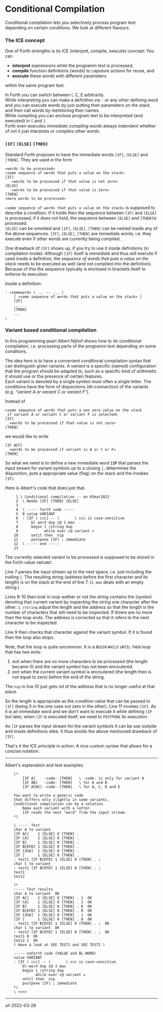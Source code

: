 # Conditional Compilation

Conditional compilation lets you selectively process program text depending on certain conditions. We look at different flavours.

### The ICE concept

One of Forth strengths is its ICE (interpret, compile, execute) concept: You can

- **interpret** expressions while the programm text is processed,
- **compile** function definitions (words) to caputure actions for reuse, and
- **execute** these words with different parameters

within the same program text.

In Forth you can switch between I, C, E arbitrarily.  
While interpreting you can make 
a definition via `:` or any other defining word and you can execute words by just putting their parameters on the stack and then call words by mentioning their names.  
While compiling you can enclose program text to be interpreted (and executed) in `[` and `]`.  
Forth even executes *immediate compiling words* always indendent whether of not it just interprets or compiles other words.

### `[IF]` `[ELSE]` `[THEN]`

Standard Forth proposes to have the immediate words `[IF]`, `[ELSE]` and `[THEN]`. They are used in the form


```forth
«words to be processed»
«some sequence of words that puts a value on the stack»
[IF]
   «words to be processed if that value is not zero»
[ELSE]
   «words to be processed if that value is zero»
[THEN]
«more words to be processed»
```

`«some sequence of words that puts a value on the stack»`
is supposed to describe a condition. If it holds then the sequence between `[IF]` and `[ELSE]` is processed, if it does not hold, the sequence between `[ELSE]` and `[THEN]`is processed.  
`[ELSE]` can be ommited and `[IF]`, `[ELSE]`, `[THEN]` can 
be nested inside any of the above sequences. 
`[IF]`, `[ELSE]`, `[THEN]` are immediate words, i.e. they execute even if other words are currently being compiled.

One drawback of `[IF]` shows up, if you try to use it inside definitions (in compilation mode): Although `[IF]` itself is immediate and thus will execute if used 
inside a definition, the *sequence of words that puts a value on the stack* needs to be executed as well (and not compiled into the definition). Because of this
the sequence typically is enclosed in brackets itself to enforce its execution:

Inside a definition:
```forth
: «someword» ( ... -- ... )
    [ «some sequence of words that puts a value on the stack» ]
    [IF]
    ...
    [THEN]
    ...
;
```

### Variant based conditional compilation

In this programming pearl Albert Nijhof shows how to do conditional compilation, i.e. processing parts of the programm text depending on some conditions.

The idea here is to have a convenient conditional compilation syntax that can distinguish given variants.
A *variant* is a specific (named) configuration that the program should be adapted to, such as a specific kind of arithmetic it should use or the presence of certain features.  
Each variant is denoted by a single symbol most often a single letter. The conditions have the form of disjunctions (`OR`-connection) of the variants (e.g. *"variant A or variant C or variant F"*).

Instead of
```forth
«some sequence of words that puts a non zero value on the stack  
 if variant A or variant C or variant F is selected»
[IF]
  «words to be processed if that value is not zero»
[THEN]
```

we would like to write

```forth
[IF ACF]
  «words to be processed if variant is A or C or F»
[THEN]
```

So what we need is to define a new immediate word **`[IF`** that parses the input stream for variant symbols up to a closing `]`, determines the disjunction, puts a appropriate value (flag) on the stack and the invokes `[IF]`.

Here is Albert's code that does just that.

```forth
     1 \ Conditional compilation -- an 03mar2022
     2  \ Needs [IF] [THEN] [ELSE]
     3  
     4  \ ----- forth code -----
     5  0 value VARIANT
     6  : [IF ( ccc] -- )       \ ccc is case-sensitive
     7      bl word dup c@ 1 max
     8      begin 1 /string dup
     9            while over c@ variant =
    10      until then  nip
    11      postpone [IF] ; immediate
    12  \ ----- end -----
    13
```

The currently selected variant to be processed is supposed to be stored in the Forth value `VARIANT`.

Line 7 parses the input stream up to the next space, i.e. just including the trailing `]`. 
The resulting string (address before the first character and its length) is on the stack at the end of line 7. (`1 max` deals with an empty string.) 

Lines 8-10 then look in loop wether or not the string contains the (symbol denoting the) current variant by inspecting the  string one character after the other: `1 /string` adjust the length and the address so that the length is the number of characters that still need to be inspected. If threre are no more then the loop ends.
The address is corrected so that it refers to the next character to be inspected.

Line 9 then checks that character against the variant symbol. If it is found then the loop also stops.

Note, that the loop is quite uncommon. It is a `BEGIN` `WHILE` `UNTIL` `THEN` loop that has two exits: 

1. exit when there are no more characters to be processed (the length became 0) and the variant symbol has not been encoutered.
2. exit when the current variant symbol is encoutered (the length then is not equal to zero) before the end of the string.

The `nip` in line 10 just gets rid of the address that is no longer useful at that place.

So the length is appropriate as the condition value that can be passed to `[IF]` (being 0 in the one case not zero in the other). Line 11 invokes `[IF]`. As it is an immediate word and we don't want to execute it while defining `[IF` but later, when `[IF` is executed itself, we need to `POSTPONE` its execution.

As `[IF` parses the input stream for the variant symbols it can be use outside and inside definitions alike. It thus avoids the above mentioned drawback of `[IF]`.

That's it the ICE principle in action: A nice custom syntax that allows for a concise notation.

---

Albert's explanation and test examples:

```forth
    (*
        [IF A]    -code- [THEN]   \ -code- is only for variant A
        [IF AB]   -code- [THEN]   \ for A and B
        [IF ACDE] -code- [THEN]   \ for A, C, D and E
    
    You want to write a generic code
    that differs only slightly in some variants.
    Conditional compilation can be a solution.
        Name each variant with a letter.
        [IF reads the next "word" from the input stream.
    *)
    
    \ ----- Test
    char A to variant
    [IF AC]    1 [ELSE] 0 [THEN] .
    [IF CA]    1 [ELSE] 0 [THEN] .
    [IF B]     1 [ELSE] 0 [THEN] .
    [IF BCEFD] 1 [ELSE] 0 [THEN] .
    [IF 13%A]  1 [ELSE] 0 [THEN] .
    [IF ]      1 [ELSE] 0 [THEN] .
    : test1 [IF BCEFD] 1 [ELSE] 0 [THEN] . ;
    char C to variant
    : test2 [IF BCEFD] 1 [ELSE] 0 [THEN] . ;
    test1
    test2
    
    (*
    ----- Test results
    char A to variant  OK
    [IF AC]    1 [ELSE] 0 [THEN] . 1  OK
    [IF CA]    1 [ELSE] 0 [THEN] . 1  OK
    [IF B]     1 [ELSE] 0 [THEN] . 0  OK
    [IF BCEFD] 1 [ELSE] 0 [THEN] . 0  OK
    [IF 13%A]  1 [ELSE] 0 [THEN] . 1  OK
    [IF ]      1 [ELSE] 0 [THEN] . 0  OK
    : test1 [IF BCEFD] 1 [ELSE] 0 [THEN] . ;  OK
    char C to variant  OK
    : test2 [IF BCEFD] 1 [ELSE] 0 [THEN] . ;  OK
    test1 0  OK
    test2 1  OK
    ( Have a look at SEE TEST1 and SEE TEST2 )
    
    ----- noForth code (VALUE and BL-WORD)
    value VARIANT
    : [IF ( ccc] -- )       \ ccc is case-sensitive
        bl-word dup c@ 1 max
        begin 1 /string dup
              while over c@ variant =
        until then  nip
        postpone [IF] ; immediate
    *)
    \ <><>
```
---

uh 2022-03-28
